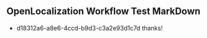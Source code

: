 ## OpenLocalization Workflow Test MarkDown
* d18312a6-a8e6-4ccd-b9d3-c3a2e93d1c7d thanks!

<!--HONumber=Aug16_HO4-->


